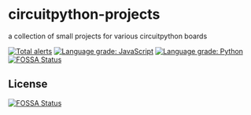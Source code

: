# circuitpython-projects

a collection of small projects for various circuitpython boards

[![Total alerts](https://img.shields.io/lgtm/alerts/g/dieseltravis/circuitpython-projects.svg?logo=lgtm&logoWidth=18)](https://lgtm.com/projects/g/dieseltravis/circuitpython-projects/alerts/)
[![Language grade: JavaScript](https://img.shields.io/lgtm/grade/javascript/g/dieseltravis/circuitpython-projects.svg?logo=lgtm&logoWidth=18)](https://lgtm.com/projects/g/dieseltravis/circuitpython-projects/context:javascript)
[![Language grade: Python](https://img.shields.io/lgtm/grade/python/g/dieseltravis/circuitpython-projects.svg?logo=lgtm&logoWidth=18)](https://lgtm.com/projects/g/dieseltravis/circuitpython-projects/context:python)
[![FOSSA Status](https://app.fossa.com/api/projects/git%2Bgithub.com%2Fdieseltravis%2Fcircuitpython-projects.svg?type=shield)](https://app.fossa.com/projects/git%2Bgithub.com%2Fdieseltravis%2Fcircuitpython-projects?ref=badge_shield)

## License
[![FOSSA Status](https://app.fossa.com/api/projects/git%2Bgithub.com%2Fdieseltravis%2Fcircuitpython-projects.svg?type=large)](https://app.fossa.com/projects/git%2Bgithub.com%2Fdieseltravis%2Fcircuitpython-projects?ref=badge_large)

